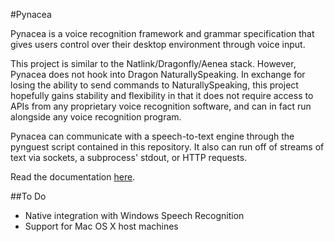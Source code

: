 #Pynacea

Pynacea is a voice recognition framework and grammar specification that gives
users control over their desktop environment through voice input.

This project is similar to the Natlink/Dragonfly/Aenea stack. However, Pynacea
does not hook into Dragon NaturallySpeaking. In exchange for losing the
ability to send commands to NaturallySpeaking, this project hopefully gains
stability and flexibility in that it does not require access to APIs from any
proprietary voice recognition software, and can in fact run alongside any voice
recognition program.

Pynacea can communicate with a speech-to-text engine through the pynguest script
contained in this repository. It also can run off of streams of text via sockets,
a subprocess' stdout, or HTTP requests.

Read the documentation [here](https://pythonhosted.org/pynhost/).

##To Do

- Native integration with Windows Speech Recognition
- Support for Mac OS X host machines
